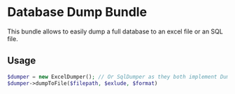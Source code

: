 # Database Dump Bundle

This bundle allows to easily dump a full database to an excel file or an SQL file.

## Usage

```php
$dumper = new ExcelDumper(); // Or SqlDumper as they both implement DumperInterface
$dumper->dumpToFile($filepath, $exlude, $format)
```